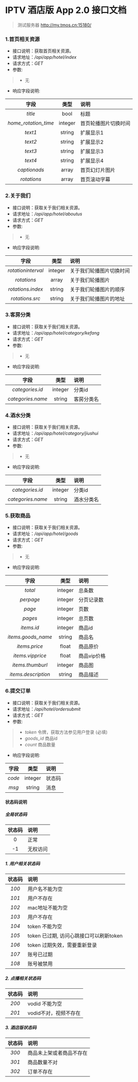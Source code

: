 # IPTV 酒店版 App 2.0 接口文档

> 测试服务器 http://my.tmos.cn:15180/

### 1.**首页相关资源**
* 接口说明：获取首页相关资源。
* 请求地址：*/api/app/hotel/index*
* 请求方式：*GET*
* 参数:
>* 无

* 响应字段说明:

| 字段 | 类型 | 说明 |	  
| :--: | :--:| :-- |
| *title* | bool | 标题 |
| *home_rotation_time* | integer | 首页轮播图片切换时间 |
| *text1* | string | 扩展显示1 |
| *text2* | string | 扩展显示2 |
| *text3* | string | 扩展显示3 |
| *text4* | string | 扩展显示4 |
| *captionads*   | array | 首页幻灯片图片 |
| *rotations*   | array | 首页滚动字幕 |

### 2.**关于我们**
* 接口说明：获取关于我们相关资源。
* 请求地址：*/api/app/hotel/aboutus*
* 请求方式：*GET*
* 参数:
>* 无

* 响应字段说明:

| 字段 | 类型 | 说明 |	  
| :--: | :--:| :-- |
| *rotationinterval* | integer | 关于我们轮播图片切换时间 |
| *rotations*   | array | 关于我们轮播图片 |
| *rotations.index*   | string | 关于我们轮播图片的顺序 |
| *rotations.src*   | string | 关于我们轮播图片的地址 |

### 3.**客房分类**
* 接口说明：获取关于我们相关资源。
* 请求地址：*/api/app/hotel/category/kefang*
* 请求方式：*GET*
* 参数:
>* 无

* 响应字段说明:

| 字段 | 类型 | 说明 |	  
| :--: | :--:| :-- |
| *categories.id* | integer | 分类id |
| *categories.name* | string | 客房分类名 |

### 4.**酒水分类**
* 接口说明：获取关于我们相关资源。
* 请求地址：*/api/app/hotel/category/jiushui*
* 请求方式：*GET*
* 参数:
>* 无

* 响应字段说明:

| 字段 | 类型 | 说明 |	  
| :--: | :--:| :-- |
| *categories.id* | integer | 分类id |
| *categories.name* | string | 酒水分类名 |

### 5.**获取商品**
* 接口说明：获取关于我们相关资源。
* 请求地址：*/api/app/hotel/goods*
* 请求方式：*GET*
* 参数:
>* 无

* 响应字段说明:

| 字段 | 类型 | 说明 |	  
| :--: | :--:| :-- |
| *total* | integer | 总条数 |
| *perpage* | integer | 分页记录数 |
| *page* | integer | 页数 |
| *pages* | integer | 总页数 |
| *items.id* | integer | 商品id |
| *items.goods_name* | string | 商品名 |
| *items.price* | float | 商品原价 |
| *items.vipprice* | float | 商品vip价格 |
| *items.thumburl* | integer | 商品图 |
| *items.description* | string | 商品描述 |

### 6.**提交订单**
* 接口说明：获取关于我们相关资源。
* 请求地址：*/api/hotel/ordersubmit*
* 请求方式：*GET*
* 参数:
>* *token* 令牌，获取方法参见用户登录 (必填)
>* *goods_id* 商品id
>* *count* 商品数量

* 响应字段说明:

| 字段 | 类型 | 说明 |	  
| :--: | :--:| :-- |
| *code* | integer | 状态码 |
| *msg* | string | 消息 |
        
####  **状态码说明** 

##### 全局状态码 
| 状态码 |  说明 |	  
| :--: | :-- |
| 0 | 正常 |
| -1 | 无权访问 |

##### 1. 用户相关状态码
| 状态码 |  说明 |	  
| :--: | :-- |
| *100* | 用户名不能为空 |
| *101* | 用户不存在 |
| *102* | mac地址不能为空 |
| *103* | 用户不存在 |
| *104* | token 不能为空 |
| *105* | token 已过期, 访问心跳接口可以刷新token |
| *106* | token 过期失效，需要重新登录|
| *107* | 账号已过期 |
| *108* | 账号被禁用 |

##### 2. 点播相关状态码
| 状态码 |  说明 |	  
| :--: | :-- |
| *200* | vodid 不能为空 |
| *201* | vodid不对，视频不存在 |

##### 3. 酒店版状态码
| 状态码 |  说明 |	  
| :--: | :-- |
| *300* | 商品未上架或者商品不存在 |
| *301* | 商品数量不对 |
| *302* | 订单不存在 |


